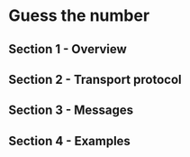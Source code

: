 # Guess the number

## Section 1 - Overview

## Section 2 - Transport protocol

## Section 3 - Messages

## Section 4 - Examples
